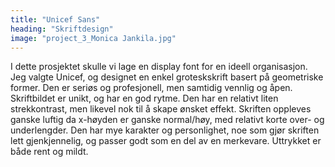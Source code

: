 ```yaml
---
title: "Unicef Sans"
heading: "Skriftdesign"
image: "project_3_Monica Jankila.jpg"
---
```


I dette prosjektet skulle vi lage en display font for en ideell organisasjon. Jeg valgte Unicef, og designet en enkel groteskskrift basert på geometriske former. Den er seriøs og profesjonell, men samtidig vennlig og åpen. Skriftbildet er unikt, og har en god rytme. Den har en relativt liten strekkontrast, men likevel nok til å skape ønsket effekt. Skriften oppleves ganske luftig da x-høyden er ganske normal/høy, med relativt korte over- og underlengder. Den har mye karakter og personlighet, noe som gjør skriften lett gjenkjennelig, og passer godt som en del av en merkevare. Uttrykket er både rent og mildt.
